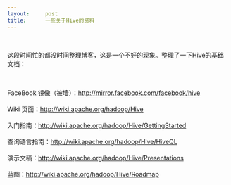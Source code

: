```yaml
---
layout:     post
title:      一些关于Hive的资料
---
```

<div id="article_content" class="article_content clearfix csdn-tracking-statistics" data-pid="blog" data-mod="popu_307" data-dsm="post">
								            <link rel="stylesheet" href="https://csdnimg.cn/release/phoenix/template/css/ck_htmledit_views-f76675cdea.css">
						<div class="htmledit_views" id="content_views">
                <p> </p>
<p class="MsoNormal"><span style="font-family:'宋体';">这段时间忙的都没时间整理博客，这是一个不好的现象。整理了一下</span><span lang="en-us" xml:lang="en-us">Hive</span><span style="font-family:'宋体';">的基础文档：</span></p>
<p class="MsoNormal"> </p>
<p class="MsoNormal" style="margin-left:24pt;text-align:left;text-indent:-18pt;line-height:17.25pt;vertical-align:baseline;" align="left"><span style="font-family:Symbol;color:#666666;font-size:x-small;">
</span></p><p class="MsoNormal" style="text-align:left;line-height:17.25pt;vertical-align:baseline;" align="left"><span lang="en-us" xml:lang="en-us">FaceBook </span><span>镜像（被墙）：</span><span lang="en-us" xml:lang="en-us"><a href="http://mirror.facebook.com/facebook/hive" rel="nofollow">http://mirror.facebook.com/facebook/hive</a></span></p>
<p class="MsoNormal" style="text-align:left;line-height:17.25pt;vertical-align:baseline;" align="left"><span lang="en-us" xml:lang="en-us">Wiki </span><span>页面：</span><span lang="en-us" xml:lang="en-us"><a href="http://wiki.apache.org/hadoop/Hive" rel="nofollow">http://wiki.apache.org/hadoop/Hive</a></span></p>
<p class="MsoNormal" style="text-align:left;line-height:17.25pt;vertical-align:baseline;" align="left"><span>入门指南：</span><span lang="en-us" xml:lang="en-us"><a href="http://wiki.apache.org/hadoop/Hive/GettingStarted" rel="nofollow">http://wiki.apache.org/hadoop/Hive/GettingStarted</a></span></p>
<p class="MsoNormal" style="text-align:left;line-height:17.25pt;vertical-align:baseline;" align="left"><span>查询语言指南：</span><span lang="en-us" xml:lang="en-us"><a href="http://wiki.apache.org/hadoop/Hive/HiveQL" rel="nofollow">http://wiki.apache.org/hadoop/Hive/HiveQL</a></span></p>
<p class="MsoNormal" style="text-align:left;line-height:17.25pt;vertical-align:baseline;" align="left"><span>演示文稿：</span><span lang="en-us" xml:lang="en-us"><a href="http://wiki.apache.org/hadoop/Hive/Presentations" rel="nofollow">http://wiki.apache.org/hadoop/Hive/Presentations</a></span></p>
<p class="MsoNormal" style="text-align:left;line-height:17.25pt;vertical-align:baseline;" align="left"><span>蓝图：</span><span lang="en-us" xml:lang="en-us"><a href="http://wiki.apache.org/hadoop/Hive/Roadmap" rel="nofollow">http://wiki.apache.org/hadoop/Hive/Roadmap</a></span></p>

<p> </p>            </div>
                </div>